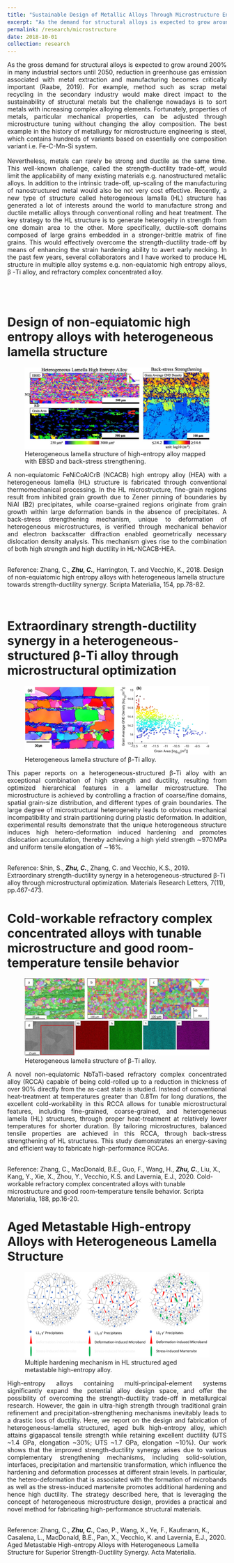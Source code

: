 ```yaml
---
title: "Sustainable Design of Metallic Alloys Through Microstructure Engineering"
excerpt: "As the demand for structural alloys is expected to grow around 200% in many industrial sectors until 2050, reduction in greenhouse gas emission associated with metal extraction and manufacturing becomes critically important. For example, method such as scrap metal recycling in the secondary industry would make direct impact to the sustainability of structural metals but the challenge nowadays is to sort metals with increasingly complex alloying elements. Fortunately, properties of metals, particular mechanical properties, can be adjusted through microstructure tuning without changing the alloying composition <br/><img src='/images/HL-front.png'>"
permalink: /research/microstructure
date: 2018-10-01
collection: research
---
```


<div style="text-align: justify"> As the gross demand for structural alloys is expected to grow around 200% in many industrial sectors until 2050, reduction in greenhouse gas emission associated with metal extraction and manufacturing becomes critically important (Raabe, 2019). For example, method such as scrap metal recycling in the secondary industry would make direct impact to the sustainability of structural metals but the challenge nowadays is to sort metals with increasing complex alloying elements. Fortunately, properties of metals, particular mechanical properties, can be adjusted through microstructure tuning without changing the alloy composition. The best example in the history of metallurgy for microstructure engineering is steel, which contains hundreds of variants based on essentially one composition variant i.e. Fe-C-Mn-Si system. </div>
<br />

<div style="text-align: justify"> Nevertheless, metals can rarely be strong and ductile as the same time. This well-known challenge, called the strength-ductility trade-off, would limit the applicability of many existing materials e.g. nanostructured metallic alloys. In addition to the intrinsic trade-off, up-scaling of the manufacturing of nanostructured metal would also be not very cost effective. Recently, a new type of structure called heterogeneous lamalla (HL) structure has generated a lot of interests around the world to manufacture strong and ductile metallic alloys through conventional rolling and heat treatment. The key strategy to the HL structure is to generate heterogeity in strength from one domain area to the other. More specifically, ductile-soft domains composed of large grains embedded in a stronger-brittle matrix of fine grains. This would effectively overcome the strength-ductility trade-off by means of enhancing the strain hardening ability to avert early necking. In the past few years, several collaborators and I have worked to produce HL structure in multiple alloy systems e.g. non-equiatomic high entropy alloys, β -Ti alloy, and refractory complex concentrated alloy. </div>
<br />
<br />
<br />

Design of non-equiatomic high entropy alloys with heterogeneous lamella structure
======
<figure>
    <img src='/images/hl nonequiatomic HEA.jpg' class="center"> 
    <figcaption> Heterogeneous lamella structure of high-entropy alloy mapped with EBSD and back-stress strengthening.</figcaption>
</figure>

<div style="text-align: justify"> A non-equiatomic FeNiCoAlCrB (NCACB) high entropy alloy (HEA) with a heterogeneous lamella (HL) structure is fabricated through conventional thermomechanical processing. In the HL microstructure, fine-grain regions result from inhibited grain growth due to Zener pinning of boundaries by NiAl (B2) precipitates, while coarse-grained regions originate from grain growth within large deformation bands in the absence of precipitates. A back-stress strengthening mechanism, unique to deformation of heterogeneous microstructures, is verified through mechanical behavior and electron backscatter diffraction enabled geometrically necessary dislocation density analysis. This mechanism gives rise to the combination of both high strength and high ductility in HL-NCACB-HEA. </div>
<br />

Reference: Zhang, C., ***Zhu, C.***, Harrington, T. and Vecchio, K., 2018. Design of non-equiatomic high entropy alloys with heterogeneous lamella structure towards strength-ductility synergy. Scripta Materialia, 154, pp.78-82.

<br />

Extraordinary strength-ductility synergy in a heterogeneous-structured β-Ti alloy through microstructural optimization
======

<figure>
    <img src='/images/hl gum metal.jpeg' class="center"> 
    <figcaption> Heterogeneous lamella structure of β-Ti alloy.</figcaption>
</figure>

<div style="text-align: justify"> This paper reports on a heterogeneous-structured β-Ti alloy with an exceptional combination of high strength and ductility, resulting from optimized hierarchical features in a lamellar microstructure. The microstructure is achieved by controlling a fraction of coarse/fine domains, spatial grain-size distribution, and different types of grain boundaries. The large degree of microstructural heterogeneity leads to obvious mechanical incompatibility and strain partitioning during plastic deformation. In addition, experimental results demonstrate that the unique heterogeneous structure induces high hetero-deformation induced hardening and promotes dislocation accumulation, thereby achieving a high yield strength ∼970 MPa and uniform tensile elongation of ∼16%. </div>
<br />

Reference: Shin, S., ***Zhu, C.***, Zhang, C. and Vecchio, K.S., 2019. Extraordinary strength-ductility synergy in a heterogeneous-structured β-Ti alloy through microstructural optimization. Materials Research Letters, 7(11), pp.467-473. 
<br />


Cold-workable refractory complex concentrated alloys with tunable microstructure and good room-temperature tensile behavior
======

<figure>
    <img src='/images/RHEA-ebsd.jpg' class="center"> 
    <figcaption> Heterogeneous lamella structure of β-Ti alloy.</figcaption>
</figure>

<div style="text-align: justify"> A novel non-equiatomic NbTaTi-based refractory complex concentrated alloy (RCCA) capable of being cold-rolled up to a reduction in thickness of over 90% directly from the as-cast state is studied. Instead of conventional heat-treatment at temperatures greater than 0.8Tm for long durations, the excellent cold-workability in this RCCA allows for tunable microstructural features, including fine-grained, coarse-grained, and heterogeneous lamella (HL) structures, through proper heat-treatment at relatively lower temperatures for shorter duration. By tailoring microstructures, balanced tensile properties are achieved in this RCCA, through back-stress strengthening of HL structures. This study demonstrates an energy-saving and efficient way to fabricate high-performance RCCAs. </div>
<br />

Reference: Zhang, C., MacDonald, B.E., Guo, F., Wang, H., ***Zhu, C.***, Liu, X., Kang, Y., Xie, X., Zhou, Y., Vecchio, K.S. and Lavernia, E.J., 2020. Cold-workable refractory complex concentrated alloys with tunable microstructure and good room-temperature tensile behavior. Scripta Materialia, 188, pp.16-20. 
<br />

Aged Metastable High-entropy Alloys with Heterogeneous Lamella Structure
======
<figure>
    <img src='/images/aged-ncatb.png' class="center"> 
    <figcaption> Multiple hardening mechanism in HL structured aged metastable high-entropy alloy.</figcaption>
</figure>

<div style="text-align: justify">  High-entropy alloys containing multi-principal-element systems significantly expand the potential alloy design space, and offer the possibility of overcoming the strength-ductility trade-off in metallurgical research. However, the gain in ultra-high strength through traditional grain refinement and precipitation-strengthening mechanisms inevitably leads to a drastic loss of ductility. Here, we report on the design and fabrication of heterogeneous-lamella structured, aged bulk high-entropy alloy, which attains gigapascal tensile strength while retaining excellent ductility (UTS ~1.4 GPa, elongation ~30%; UTS ~1.7 GPa, elongation ~10%). Our work shows that the improved strength-ductility synergy arises due to various complementary strengthening mechanisms, including solid-solution, interfaces, precipitation and martensitic transformation, which influence the hardening and deformation processes at different strain levels. In particular, the hetero-deformation that is associated with the formation of microbands as well as the stress-induced martensite promotes additional hardening and hence high ductility. The strategy described here, that is leveraging the concept of heterogeneous microstructure design, provides a practical and novel method for fabricating high-performance structural materials. </div>
<br />

Reference: Zhang, C., ***Zhu, C.***, Cao, P., Wang, X., Ye, F., Kaufmann, K., Casalena, L., MacDonald, B.E., Pan, X., Vecchio, K. and Lavernia, E.J., 2020. Aged Metastable High-entropy Alloys with Heterogeneous Lamella Structure for Superior Strength-Ductility Synergy. Acta Materialia. 